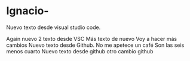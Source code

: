 # Ignacio-

Nuevo texto desde visual studio code.

Again nuevo 2 texto desde VSC
Más texto de nuevo
Voy a hacer más cambios
Nuevo texto desde Github.
No me apetece un café
Son las seis menos cuarto
Nuevo texto desde github
otro cambio github

